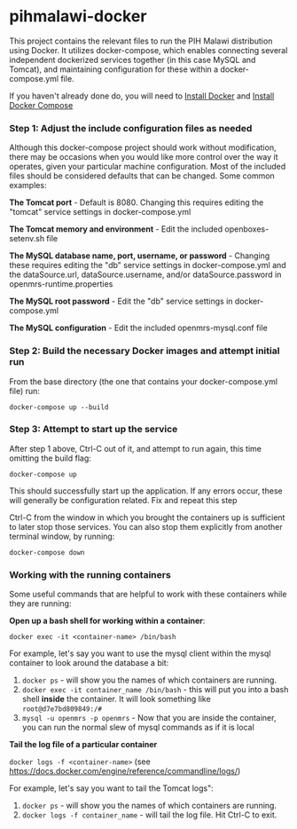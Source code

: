 # pihmalawi-docker

This project contains the relevant files to run the PIH Malawi distribution using Docker.  It utilizes docker-compose, which enables connecting several independent
dockerized services together (in this case MySQL and Tomcat), and maintaining configuration for these within a docker-compose.yml file.

If you haven't already done do, you will need to [Install Docker](https://docs.docker.com/) and [Install Docker Compose](https://docs.docker.com/compose/)

### Step 1:  Adjust the include configuration files as needed

Although this docker-compose project should work without modification, there may be occasions when you would like more control over the
way it operates, given your particular machine configuration.  Most of the included files should be considered defaults that can be changed.  Some common examples:

**The Tomcat port** - Default is 8080.  Changing this requires editing the "tomcat" service settings in docker-compose.yml 

**The Tomcat memory and environment** - Edit the included openboxes-setenv.sh file

**The MySQL database name, port, username, or password** - Changing these requires editing the "db" service settings in docker-compose.yml 
and the dataSource.url, dataSource.username, and/or dataSource.password in openmrs-runtime.properties

**The MySQL root password** - Edit the "db" service settings in docker-compose.yml 

**The MySQL configuration** - Edit the included openmrs-mysql.conf file

### Step 2:  Build the necessary Docker images and attempt initial run

From the base directory (the one that contains your docker-compose.yml file) run:

`docker-compose up --build`

### Step 3:  Attempt to start up the service

After step 1 above, Ctrl-C out of it, and attempt to run again, this time omitting the build flag:

`docker-compose up`

This should successfully start up the application.  If any errors occur, these will generally be configuration related.  Fix and repeat this step

Ctrl-C from the window in which you brought the containers up is sufficient to later stop those services.  You can also stop them explicitly from another
terminal window, by running:

`docker-compose down`

### Working with the running containers

Some useful commands that are helpful to work with these containers while they are running:

**Open up a bash shell for working within a container**: 

`docker exec -it <container-name> /bin/bash`

For example, let's say you want to use the mysql client within the mysql container to look around the database a bit:

1. `docker ps` - will show you the names of which containers are running.
2. `docker exec -it container_name /bin/bash` - this will put you into a bash shell __inside__ the container.  It will look something like `root@d7e7bd809849:/#`
3. `mysql -u openmrs -p openmrs` - Now that you are inside the container, you can run the normal slew of mysql commands as if it is local

**Tail the log file of a particular container**

`docker logs -f <container-name>` (see https://docs.docker.com/engine/reference/commandline/logs/)

For example, let's say you want to tail the Tomcat logs":

1. `docker ps` - will show you the names of which containers are running.
2. `docker logs -f container_name` - will tail the log file.  Hit Ctrl-C to exit.
